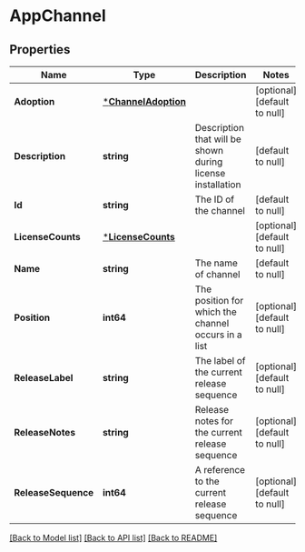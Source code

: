 # AppChannel

## Properties
Name | Type | Description | Notes
------------ | ------------- | ------------- | -------------
**Adoption** | [***ChannelAdoption**](ChannelAdoption.md) |  | [optional] [default to null]
**Description** | **string** | Description that will be shown during license installation | [default to null]
**Id** | **string** | The ID of the channel | [default to null]
**LicenseCounts** | [***LicenseCounts**](LicenseCounts.md) |  | [optional] [default to null]
**Name** | **string** | The name of channel | [default to null]
**Position** | **int64** | The position for which the channel occurs in a list | [optional] [default to null]
**ReleaseLabel** | **string** | The label of the current release sequence | [optional] [default to null]
**ReleaseNotes** | **string** | Release notes for the current release sequence | [optional] [default to null]
**ReleaseSequence** | **int64** | A reference to the current release sequence | [optional] [default to null]

[[Back to Model list]](../README.md#documentation-for-models) [[Back to API list]](../README.md#documentation-for-api-endpoints) [[Back to README]](../README.md)


